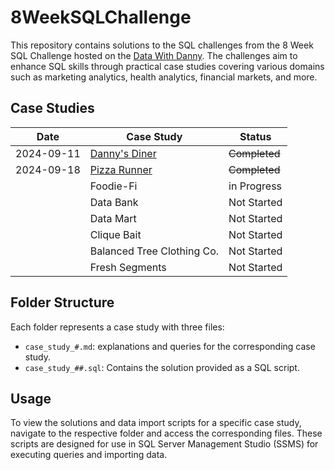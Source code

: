 # 8WeekSQLChallenge
This repository contains solutions to the SQL challenges from the 8 Week SQL Challenge hosted on the [Data With Danny](https://8weeksqlchallenge.com/getting-started/). 
The challenges aim to enhance SQL skills through practical case studies covering various domains such as marketing analytics, health analytics, financial markets, and more.
 
## Case Studies

| Date            | Case Study                                        | Status     |
|-----------------|---------------------------------------------------|------------|
| 2024-09-11      | [Danny's Diner](CaseStudy%20%231/Danny's%20Diner.md) | ~~Completed~~  |
|  2024-09-18               | [Pizza Runner](CaseStudy%20%232/Pizza%20Runner.md)                                      | ~~Completed~~  |
|                 | Foodie-Fi                                         | in Progress|
|                 | Data Bank                                         | Not Started|
|                 | Data Mart                                         | Not Started|
|                 | Clique Bait                                       | Not Started|
|                 | Balanced Tree Clothing Co.                        | Not Started|
|                 | Fresh Segments                                    | Not Started|

## Folder Structure
Each folder represents a case study with three files:
- `case_study_#.md`: explanations and queries for the corresponding case study.
- `case_study_##.sql`: Contains the solution provided as a SQL script.
## Usage
To view the solutions and data import scripts for a specific case study, navigate to the respective folder and access the corresponding files. These scripts are designed for use in SQL Server Management Studio (SSMS) for executing queries and importing data.
